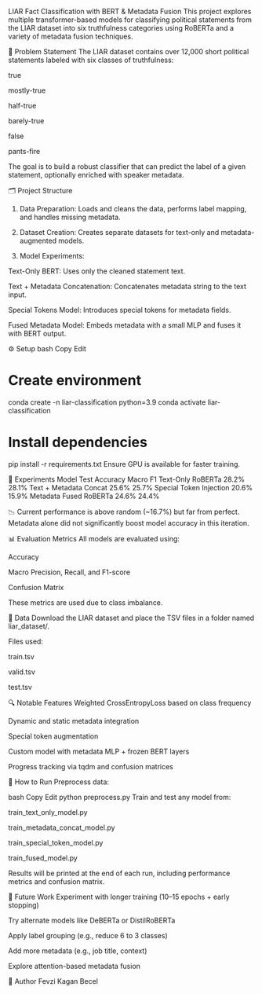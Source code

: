 LIAR Fact Classification with BERT & Metadata Fusion
This project explores multiple transformer-based models for classifying political statements from the LIAR dataset into six truthfulness categories using RoBERTa and a variety of metadata fusion techniques.

🧠 Problem Statement
The LIAR dataset contains over 12,000 short political statements labeled with six classes of truthfulness:

true

mostly-true

half-true

barely-true

false

pants-fire

The goal is to build a robust classifier that can predict the label of a given statement, optionally enriched with speaker metadata.

🗂️ Project Structure
1. Data Preparation: Loads and cleans the data, performs label mapping, and handles missing metadata.

2. Dataset Creation: Creates separate datasets for text-only and metadata-augmented models.

3. Model Experiments:

Text-Only BERT: Uses only the cleaned statement text.

Text + Metadata Concatenation: Concatenates metadata string to the text input.

Special Tokens Model: Introduces special tokens for metadata fields.

Fused Metadata Model: Embeds metadata with a small MLP and fuses it with BERT output.

⚙️ Setup
bash
Copy
Edit
# Create environment
conda create -n liar-classification python=3.9
conda activate liar-classification

# Install dependencies
pip install -r requirements.txt
Ensure GPU is available for faster training.

🧪 Experiments
Model	Test Accuracy	Macro F1
Text-Only RoBERTa	28.2%	28.1%
Text + Metadata Concat	25.6%	25.7%
Special Token Injection	20.6%	15.9%
Metadata Fused RoBERTa	24.6%	24.4%

📉 Current performance is above random (~16.7%) but far from perfect. Metadata alone did not significantly boost model accuracy in this iteration.

📊 Evaluation Metrics
All models are evaluated using:

Accuracy

Macro Precision, Recall, and F1-score

Confusion Matrix

These metrics are used due to class imbalance.

📁 Data
Download the LIAR dataset and place the TSV files in a folder named liar_dataset/.

Files used:

train.tsv

valid.tsv

test.tsv

🔍 Notable Features
Weighted CrossEntropyLoss based on class frequency

Dynamic and static metadata integration

Special token augmentation

Custom model with metadata MLP + frozen BERT layers

Progress tracking via tqdm and confusion matrices

🚀 How to Run
Preprocess data:

bash
Copy
Edit
python preprocess.py
Train and test any model from:

train_text_only_model.py

train_metadata_concat_model.py

train_special_token_model.py

train_fused_model.py

Results will be printed at the end of each run, including performance metrics and confusion matrix.

🔄 Future Work
Experiment with longer training (10–15 epochs + early stopping)

Try alternate models like DeBERTa or DistilRoBERTa

Apply label grouping (e.g., reduce 6 to 3 classes)

Add more metadata (e.g., job title, context)

Explore attention-based metadata fusion

👤 Author
Fevzi Kagan Becel
